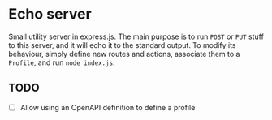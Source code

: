 # Echo server

Small utility server in express.js. The main purpose is to run `POST` or `PUT` stuff to this server, and it will echo it to the standard output. To modify its behaviour, simply define new routes and actions, associate them to a `Profile`, and run `node index.js`.

## TODO
- [ ] Allow using an OpenAPI definition to define a profile
